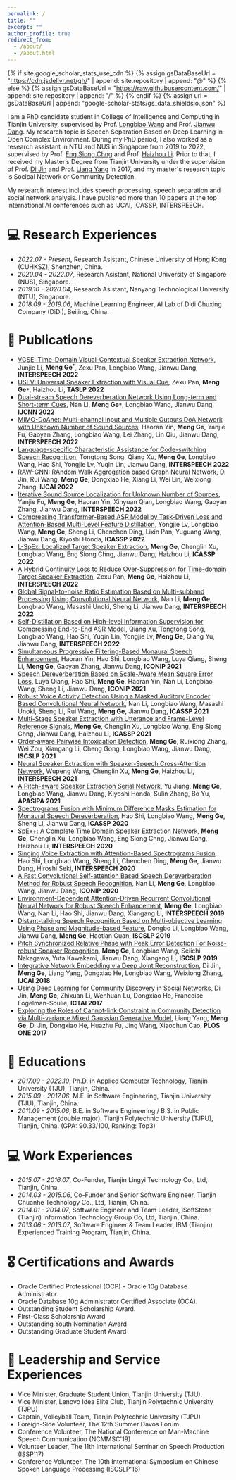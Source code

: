```yaml
---
permalink: /
title: ""
excerpt: ""
author_profile: true
redirect_from: 
  - /about/
  - /about.html
---
```


{% if site.google_scholar_stats_use_cdn %}
{% assign gsDataBaseUrl = "https://cdn.jsdelivr.net/gh/" | append: site.repository | append: "@" %}
{% else %}
{% assign gsDataBaseUrl = "https://raw.githubusercontent.com/" | append: site.repository | append: "/" %}
{% endif %}
{% assign url = gsDataBaseUrl | append: "google-scholar-stats/gs_data_shieldsio.json" %}

<span class='anchor' id='about-me'></span>

I am a PhD candidate student in College of Intelligence and Computing in Tianjin University, supervised by Prof. [Longbiao Wang](http://cic.tju.edu.cn/faculty/wanglongbiao/wang.html) and Prof. [Jianwu Dang](http://www.jaist.ac.jp/~jdang/index-e.htm). My research topic is Speech Separation Based on Deep Learning in Open Complex Environment. During my PhD period, I also worked as a research assistant in NTU and NUS in Singapore from 2019 to 2022, supervised by Prof. [Eng Siong Chng](https://personal.ntu.edu.sg/aseschng/default.html) and Prof. [Haizhou Li](https://colips.org/~eleliha/). Prior to that, I received my Master’s Degree from Tianjin University under the supervision of Prof. [Di Jin](https://scholar.google.com/citations?hl=zh-CN&user=Q8MRRecAAAAJ) and Prof. [Liang Yang](https://yangliang.github.io/) in 2017, and my master's research topic is Socical Network or Community Detection.

My research interest includes speech processing, speech separation and social network analysis. I have published more than 10 papers at the top international AI conferences such as IJCAI, ICASSP, INTERSPEECH.

# 💻 Research Experiences
- *2022.07 - Present*, Research Asistant, Chinese University of Hong Kong (CUHKSZ), Shenzhen, China.
- *2020.04 - 2022.07*, Research Asistant, National University of Singapore (NUS), Singapore.
- *2019.10 - 2020.04*, Research Asistant, Nanyang Technological University (NTU), Singapore.
- *2018.09 - 2019.06*, Machine Learning Engineer, AI Lab of Didi Chuxing Company (DiDi), Beijing, China.

# 📝 Publications 

<!-- <div class='paper-box'><div class='paper-box-image'><div><div class="badge">CVPR 2016</div><img src='images/500x300.png' alt="sym" width="100%"></div></div>
<div class='paper-box-text' markdown="1">

[Deep Residual Learning for Image Recognition](https://openaccess.thecvf.com/content_cvpr_2016/papers/He_Deep_Residual_Learning_CVPR_2016_paper.pdf)

**Kaiming He**, Xiangyu Zhang, Shaoqing Ren, Jian Sun

[**Project**](https://scholar.google.com/citations?view_op=view_citation&hl=zh-CN&user=DhtAFkwAAAAJ&citation_for_view=DhtAFkwAAAAJ:ALROH1vI_8AC) <strong><span class='show_paper_citations' data='DhtAFkwAAAAJ:ALROH1vI_8AC'></span></strong>
- Lorem ipsum dolor sit amet, consectetur adipiscing elit. Vivamus ornare aliquet ipsum, ac tempus justo dapibus sit amet. 
</div>
</div> -->

- [VCSE: Time-Domain Visual-Contextual Speaker Extraction Network](https://github.com), Junjie Li, **Meng Ge<sup>`*`</sup>**, Zexu Pan, Longbiao Wang, Jianwu Dang, **INTERSPEECH 2022**
- [USEV: Universal Speaker Extraction with Visual Cue](https://github.com), Zexu Pan, **Meng Ge`*`**, Haizhou Li, **TASLP 2022**
- [Dual-stream Speech Dereverberation Network Using Long-term and Short-term Cues](https://github.com), Nan Li, **Meng Ge`*`**, Longbiao Wang, Jianwu Dang,  **IJCNN 2022**
- [MIMO-DoAnet: Multi-channel Input and Multiple Outputs DoA Network with Unknown Number of Sound Sources](https://github.com), Haoran Yin, **Meng Ge**, Yanjie Fu, Gaoyan Zhang, Longbiao Wang, Lei Zhang, Lin Qiu, Jianwu Dang,  **INTERSPEECH 2022**
- [Language-specific Characteristic Assistance for Code-switching Speech Recognition](https://github.com), Tongtong Song, Qiang Xu, **Meng Ge**, Longbiao Wang, Hao Shi, Yongjie Lv, Yuqin Lin, Jianwu Dang,  **INTERSPEECH 2022**
- [RAW-GNN: RAndom Walk Aggregation based Graph Neural Network](https://github.com), Di Jin, Rui Wang, **Meng Ge**, Dongxiao He, Xiang Li, Wei Lin, Weixiong Zhang,  **IJCAI 2022**
- [Iterative Sound Source Localization for Unknown Number of Sources](https://github.com), Yanjie Fu, **Meng Ge**, Haoran Yin, Xinyuan Qian, Longbiao Wang, Gaoyan Zhang, Jianwu Dang,  **INTERSPEECH 2022**
- [Compressing Transformer-Based ASR Model by Task-Driven Loss and Attention-Based Multi-Level Feature Distillation](https://github.com), Yongjie Lv, Longbiao Wang, **Meng Ge**, Sheng Li, Chenchen Ding, Lixin Pan, Yuguang Wang, Jianwu Dang, Kiyoshi Honda,  **ICASSP 2022**
- [L-SpEx: Localized Target Speaker Extraction](https://github.com), **Meng Ge**, Chenglin Xu, Longbiao Wang, Eng Siong Chng, Jianwu Dang, Haizhou Li,  **ICASSP 2022**
- [A Hybrid Continuity Loss to Reduce Over-Suppression for Time-domain Target Speaker Extraction](https://github.com), Zexu Pan, **Meng Ge**, Haizhou Li,  **INTERSPEECH 2022**
- [Global Signal-to-noise Ratio Estimation Based on Multi-subband Processing Using Convolutional Neural Network](https://github.com), Nan Li, **Meng Ge**, Longbiao Wang, Masashi Unoki, Sheng Li, Jianwu Dang,  **INTERSPEECH 2022**
- [Self-Distillation Based on High-level Information Supervision for Compressing End-to-End ASR Model](https://github.com), Qiang Xu, Tongtong Song, Longbiao Wang, Hao Shi, Yuqin Lin, Yongjie Lv, **Meng Ge**, Qiang Yu, Jianwu Dang,  **INTERSPEECH 2022**
- [Simultaneous Progressive Filtering-Based Monaural Speech Enhancement](https://github.com), Haoran Yin, Hao Shi, Longbiao Wang, Luya Qiang, Sheng Li, **Meng Ge**, Gaoyan Zhang, Jianwu Dang,  **ICONIP 2021**
- [Speech Dereverberation Based on Scale-Aware Mean Square Error Loss](https://github.com), Luya Qiang, Hao Shi, **Meng Ge**, Haoran Yin, Nan Li, Longbiao Wang, Sheng Li, Jianwu Dang,  **ICONIP 2021**
- [Robust Voice Activity Detection Using a Masked Auditory Encoder Based Convolutional Neural Network](https://github.com), Nan Li, Longbiao Wang, Masashi Unoki, Sheng Li, Rui Wang, **Meng Ge**, Jianwu Dang,  **ICASSP 2021**
- [Multi-Stage Speaker Extraction with Utterance and Frame-Level Reference Signals](https://github.com), **Meng Ge**, Chenglin Xu, Longbiao Wang, Eng Siong Chng, Jianwu Dang, Haizhou Li,  **ICASSP 2021**
- [Order-aware Pairwise Intoxication Detection](https://github.com), **Meng Ge**, Ruixiong Zhang, Wei Zou, Xiangang Li, Cheng Gong, Longbiao Wang, Jianwu Dang,  **ISCSLP 2021**
- [Neural Speaker Extraction with Speaker-Speech Cross-Attention Network](https://github.com), Wupeng Wang, Chenglin Xu, **Meng Ge**, Haizhou Li,  **INTERSPEECH 2021**
- [A Pitch-aware Speaker Extraction Serial Network](https://github.com), Yu Jiang, **Meng Ge**, Longbiao Wang, Jianwu Dang, Kiyoshi Honda, Sulin Zhang, Bo Yu,  **APASIPA 2021**
- [Spectrograms Fusion with Minimum Difference Masks Estimation for Monaural Speech Dereverberation](https://github.com), Hao Shi, Longbiao Wang, **Meng Ge**, Sheng Li, Jianwu Dang,  **ICASSP 2020**
- [SpEx+: A Complete Time Domain Speaker Extraction Network](https://github.com), **Meng Ge**, Chenglin Xu, Longbiao Wang, Eng Siong Chng, Jianwu Dang, Haizhou Li,  **INTERSPEECH 2020**
- [Singing Voice Extraction with Attention-Based Spectrograms Fusion](https://github.com), Hao Shi, Longbiao Wang, Sheng Li, Chenchen Ding, **Meng Ge**, Jianwu Dang, Hiroshi Seki, **INTERSPEECH 2020**
- [A Fast Convolutional Self-attention Based Speech Dereverberation Method for Robust Speech Recognition](https://github.com), Nan Li, **Meng Ge**, Longbiao Wang, Jianwu Dang, **ICONIP 2020**
- [Environment-Dependent Attention-Driven Recurrent Convolutional Neural Network for Robust Speech Enhancement](https://github.com), **Meng Ge**, Longbiao Wang, Nan Li, Hao Shi, Jianwu Dang, Xiangang Li, **INTERSPEECH 2019**
- [Distant-talking Speech Recognition Based on Multi-objective Learning Using Phase and Magnitude-based Feature](https://github.com), Dongbo Li, Longbiao Wang, Jianwu Dang, **Meng Ge**, Haotian Guan, **ISCSLP 2019**
- [Pitch Synchronized Relative Phase with Peak Error Detection For Noise-robust Speaker Recognition](https://github.com), **Meng Ge**, Longbiao Wang, Seiichi Nakagawa, Yuta Kawakami, Jianwu Dang, Xiangang Li, **ISCSLP 2019**
- [Integrative Network Embedding via Deep Joint Reconstruction](https://github.com), Di Jin, **Meng Ge**, Liang Yang, Dongxiao He, Longbiao Wang, Weixiong Zhang, **IJCAI 2018**
- [Using Deep Learning for Community Discovery in Social Networks](https://github.com), Di Jin, **Meng Ge**, Zhixuan Li, Wenhuan Lu, Dongxiao He, Francoise Fogelman-Soulie, **ICTAI 2017**
- [Exploring the Roles of Cannot-link Constraint in Community Detection via Multi-variance Mixed Gaussian Generative Model](https://github.com), Liang Yang, **Meng Ge**, Di Jin, Dongxiao He, Huazhu Fu, Jing Wang, Xiaochun Cao, **PLOS ONE 2017**

# 📖 Educations
- *2017.09 - 2022.10*, Ph.D. in Applied Computer Technology, Tianjin University (TJU), Tianjin, China. 
- *2015.09 - 2017.06*, M.E. in Software Engineering, Tianjin University (TJU), Tianjin, China. 
- *2011.09 - 2015.06*, B.E. in Software Engineering / B.S. in Public Management (double major), Tianjin Polytechnic University (TJPU), Tianjin, China. (GPA: 90.33/100, Ranking: Top3)

# 💻 Work Experiences
- *2015.07 - 2016.07*, Co-Funder, Tianjin Lingyi Technology Co., Ltd, Tianjin, China.
- *2014.03 - 2015.06*, Co-Funder and Senior Software Engineer, Tianjin Chuanhe Technology Co., Ltd, Tianjin, China.
- *2014.01 - 2014.07*, Software Engineer and Team Leader, iSoftStone (Tianjin) Information Technology Group Co, Ltd, Tianjin, China.
- *2013.06 - 2013.07*, Software Engineer & Team Leader, IBM (Tianjin) Experienced Training Program, Tianjin, China.

# 🎖 Certifications and Awards
- Oracle Certified Professional (OCP) - Oracle 10g Database Administrator. 
- Oracle Database 10g Administrator Certified Associate (OCA). 
- Outstanding Student Scholarship Award.
- First-Class Scholarship Award
- Outstanding Youth Nomination Award
- Outstanding Graduate Student Award

# 💬 Leadership and Service Experiences
- Vice Minister, Graduate Student Union, Tianjin University (TJU). 
- Vice Minister, Lenovo Idea Elite Club, Tianjin Polytechnic University (TJPU)
- Captain, Volleyball Team, Tianjin Polytechnic University (TJPU)
- Foreign-Side Volunteer, The 12th Summer Davos Forum
- Conference Volunteer, The National Conference on Man-Machine Speech Communication (NCMMSC'19)
- Volunteer Leader, The 11th International Seminar on Speech Production (ISSP'17)
- Conference Volunteer, The 10th International Symposium on Chinese Spoken Language Processing (ISCSLP'16)
